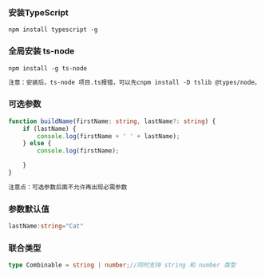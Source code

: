### 安装TypeScript
```npm install typescript -g```

### 全局安装 ts-node
```npm install -g ts-node```
```txt
注意：安装后，ts-node 项目.ts报错，可以先cnpm install -D tslib @types/node，再ts-node 项目.ts即可
```
### 可选参数
```typescript
function buildName(firstName: string, lastName?: string) {
    if (lastName) {
        console.log(firstName + ' ' + lastName);
    } else {
        console.log(firstName);

    }
}

```
```txt
注意点：可选参数后面不允许再出现必需参数
```
### 参数默认值
```ts
lastName:string="Cat"
```
### 联合类型
```ts
type Combinable = string | number;//同时支持 string 和 number 类型
```

